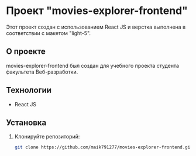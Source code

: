 # Проект "movies-explorer-frontend"

Этот проект создан с использованием React JS и верстка выполнена в соответствии с макетом "light-5".

## О проекте

movies-explorer-frontend был создан для учебного проекта студента факультета
Веб-разработки.

## Технологии

- React JS

## Установка

1. Клонируйте репозиторий:

   ```bash
   git clone https://github.com/maik791277/movies-explorer-frontend.git